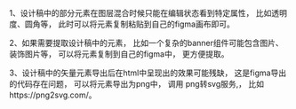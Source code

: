 1、设计稿中的部分元素在图层混合时候只能在编辑状态看到特定属性， 比如透明度、圆角等， 此时可以将元素复制粘贴到自己的figma画布即可。

2、如果需要提取设计稿中的元素， 比如一个复杂的banner组件可能包含图片、装饰图片等， 可以将元素复制到自己的figma中， 更方便提取。

3、设计稿中的矢量元素导出后在html中呈现出的效果可能残缺， 这是figma导出的代码存在问题， 可以将元素导出为png中， 调用 png转svg服务,， 比如https://png2svg.com/。
